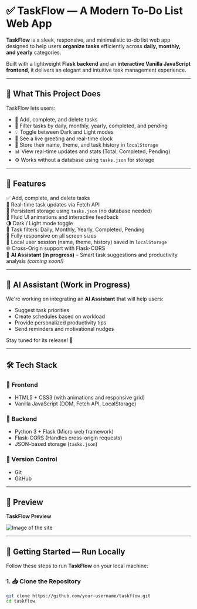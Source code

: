 # ✅ TaskFlow — A Modern To-Do List Web App

**TaskFlow** is a sleek, responsive, and minimalistic to-do list web app designed to help users **organize tasks** efficiently across **daily, monthly, and yearly** categories.

Built with a lightweight **Flask backend** and an **interactive Vanilla JavaScript frontend**, it delivers an elegant and intuitive task management experience.

---

## 🌟 What This Project Does

TaskFlow lets users:

- 📝 Add, complete, and delete tasks  
- 📅 Filter tasks by daily, monthly, yearly, completed, and pending  
- 💡 Toggle between Dark and Light modes  
- 💬 See a live greeting and real-time clock  
- 📂 Store their name, theme, and task history in `localStorage`  
- 📊 View real-time updates and stats (Total, Completed, Pending)  
- ⚙️ Works without a database using `tasks.json` for storage  

---

## 🚀 Features

✅ Add, complete, and delete tasks  
🔄 Real-time task updates via Fetch API  
💾 Persistent storage using `tasks.json` (no database needed)  
🎨 Fluid UI animations and interactive feedback  
🌗 Dark / Light mode toggle  
📆 Task filters: Daily, Monthly, Yearly, Completed, Pending  
📱 Fully responsive on all screen sizes  
🔐 Local user session (name, theme, history) saved in `localStorage`  
🌐 Cross-Origin support with Flask-CORS  
🤖 **AI Assistant (in progress)** – Smart task suggestions and productivity analysis *(coming soon!)*  

---

## 🧠 AI Assistant (Work in Progress)

We're working on integrating an **AI Assistant** that will help users:

- Suggest task priorities
- Create schedules based on workload
- Provide personalized productivity tips
- Send reminders and motivational nudges

Stay tuned for its release! 🚧

---

## 🛠️ Tech Stack

### 🔹 Frontend  
- HTML5 + CSS3 (with animations and responsive grid)  
- Vanilla JavaScript (DOM, Fetch API, LocalStorage)  

### 🔹 Backend  
- Python 3 + Flask (Micro web framework)  
- Flask-CORS (Handles cross-origin requests)  
- JSON-based storage (`tasks.json`)  

### 🔹 Version Control  
- Git  
- GitHub  

---

## 📸 Preview

**TaskFlow Preview**

![Image of the site](assets/preview.png)

---

## 🔧 Getting Started — Run Locally

Follow these steps to run **TaskFlow** on your local machine:

### 1. 📥 Clone the Repository

```bash
git clone https://github.com/your-username/taskflow.git
cd taskflow
